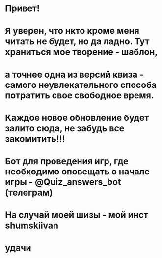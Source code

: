 # Привет!
# Я уверен, что нкто кроме меня читать не будет, но да ладно. Тут храниться мое творение - шаблон,
# а точнее одна из версий квиза - самого неувлекательного способа потратить свое свободное время.
# Каждое новое обновление будет залито сюда, не забудь все закомитить!!!
# Бот для проведения игр, где необходимо оповещать о начале игры - @Quiz_answers_bot (телеграм)
#
#
# На случай моей шизы - мой инст shumskiivan
# удачи
